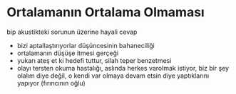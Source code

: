 # Ortalamanın Ortalama Olmaması

bip akustikteki sorunun üzerine hayali cevap

- bizi aptallaştırıyorlar düşüncesinin bahaneciliği
- ortalamanın düşüşe itmesi gerçeği
- yukarı ateş et ki hedefi tuttur, silah teper benzetmesi
- olayı tersten okuma hastalığı, aslında herkes varolmak istiyor, biz bir şey
  olalım diye değil, o kendi var olmaya devam etsin diye yaptıklarını yapıyor
  (fırıncının oğlu)
